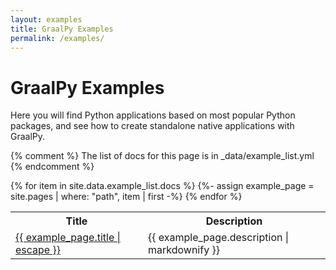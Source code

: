 ```yaml
---
layout: examples
title: GraalPy Examples
permalink: /examples/
---
```


# GraalPy Examples

Here you will find Python applications based on most popular Python packages, and see how to create standalone native applications with GraalPy.

{% comment %}
  The list of docs for this page is in _data/example_list.yml
{% endcomment %}

<table>
  <tr>
    <th>Title</th>
    <th>Description</th>
  </tr>
  {% for item in site.data.example_list.docs %}
    {%- assign example_page = site.pages | where: "path", item | first -%}
    <tr>
      <td><a class="page-link" href="{{ example_page.url | relative_url }}">{{ example_page.title | escape }}</a></td>
      <td>{{ example_page.description | markdownify }}</td>
    </tr>
   {% endfor %}
</table>
